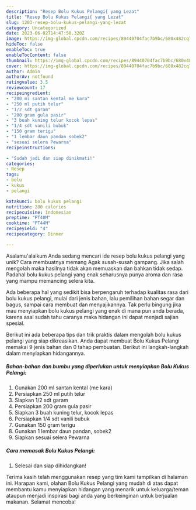 ```yaml
---
description: "Resep Bolu Kukus Pelangi{ yang Lezat"
title: "Resep Bolu Kukus Pelangi{ yang Lezat"
slug: 1203-resep-bolu-kukus-pelangi-yang-lezat
category: Uncategorized
date: 2023-06-02T14:47:50.320Z
image: https://img-global.cpcdn.com/recipes/89440704fac7b9bc/680x482cq70/bolu-kukus-pelangi-foto-resep-utama.jpg
hideToc: false
enableToc: true
enableTocContent: false
thumbnail: https://img-global.cpcdn.com/recipes/89440704fac7b9bc/680x482cq70/bolu-kukus-pelangi-foto-resep-utama.jpg
cover: https://img-global.cpcdn.com/recipes/89440704fac7b9bc/680x482cq70/bolu-kukus-pelangi-foto-resep-utama.jpg
author: Admin
authorAv: notfound
ratingvalue: 3.5
reviewcount: 17
recipeingredient:
- "200 ml santan kental me kara"
- "250 ml putih telur"
- "1/2 sdt garam"
- "200 gram gula pasir"
- "3 buah kuning telur kocok lepas"
- "1/4 sdt vanili bubuk"
- "150 gram terigu"
- "1 lembar daun pandan sobek2"
- "sesuai selera Pewarna"
recipeinstructions:

- "Sudah jadi dan siap dinikmati!"
categories:
- Resep
tags:
- bolu
- kukus
- pelangi

katakunci: bolu kukus pelangi 
nutrition: 280 calories
recipecuisine: Indonesian
preptime: "PT40M"
cooktime: "PT44M"
recipeyield: "4"
recipecategory: Dinner

---
```



Asalamu'alaikum Anda sedang mencari ide resep bolu kukus pelangi yang unik? Cara membuatnya memang Agak susah-susah gampang. Jika salah mengolah maka hasilnya tidak akan memuaskan dan bahkan tidak sedap. Padahal bolu kukus pelangi yang enak seharusnya punya aroma dan rasa yang mampu memancing selera kita.


Ada beberapa hal yang sedikit bisa berpengaruh terhadap kualitas rasa dari bolu kukus pelangi, mulai dari jenis bahan, lalu pemilihan bahan segar dan bagus, sampai cara membuat dan menyajikannya. Tak perlu bingung jika mau menyiapkan bolu kukus pelangi yang enak di mana pun anda berada, karena asal sudah tahu caranya maka hidangan ini dapat menjadi sajian spesial.




Berikut ini ada beberapa tips dan trik praktis dalam mengolah bolu kukus pelangi yang siap dikreasikan. Anda dapat membuat Bolu Kukus Pelangi memakai 9 jenis bahan dan 0 tahap pembuatan. Berikut ini langkah-langkah dalam menyiapkan hidangannya.

<!--inarticleads1-->

##### Bahan-bahan dan bumbu yang diperlukan untuk menyiapkan Bolu Kukus Pelangi:

1. Gunakan 200 ml santan kental (me kara)
1. Persiapkan 250 ml putih telur
1. Siapkan 1/2 sdt garam
1. Persiapkan 200 gram gula pasir
1. Siapkan 3 buah kuning telur, kocok lepas
1. Persiapkan 1/4 sdt vanili bubuk
1. Gunakan 150 gram terigu
1. Gunakan 1 lembar daun pandan, sobek2
1. Siapkan sesuai selera Pewarna




<!--inarticleads2-->

##### Cara memasak Bolu Kukus Pelangi:


1. Selesai dan siap dihidangkan!



Terima kasih telah menggunakan resep yang tim kami tampilkan di halaman ini. Harapan kami, olahan Bolu Kukus Pelangi yang mudah di atas dapat membantu kamu menyiapkan hidangan yang menarik untuk keluarga/teman ataupun menjadi inspirasi bagi anda yang berkeinginan untuk berjualan makanan. Selamat mencoba!
